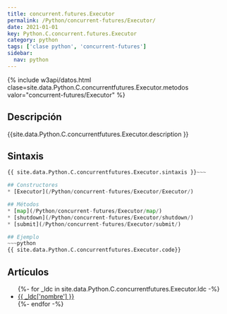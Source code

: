 ```yaml
---
title: concurrent.futures.Executor
permalink: /Python/concurrent-futures/Executor/
date: 2021-01-01
key: Python.C.concurrent.futures.Executor
category: python
tags: ['clase python', 'concurrent-futures']
sidebar: 
  nav: python
---
```


{% include w3api/datos.html clase=site.data.Python.C.concurrentfutures.Executor.metodos valor="concurrent-futures/Executor" %}

## Descripción
{{site.data.Python.C.concurrentfutures.Executor.description }}

## Sintaxis
~~~python
{{ site.data.Python.C.concurrentfutures.Executor.sintaxis }}~~~

## Constructores
* [Executor](/Python/concurrent-futures/Executor/Executor/)

## Métodos
* [map](/Python/concurrent-futures/Executor/map/)
* [shutdown](/Python/concurrent-futures/Executor/shutdown/)
* [submit](/Python/concurrent-futures/Executor/submit/)

## Ejemplo
~~~python
{{ site.data.Python.C.concurrentfutures.Executor.code}}
~~~

## Artículos
<ul>
{%- for _ldc in site.data.Python.C.concurrentfutures.Executor.ldc -%}
   <li>
       <a href="{{_ldc['url'] }}">{{ _ldc['nombre'] }}</a>
   </li>
{%- endfor -%}
</ul>
